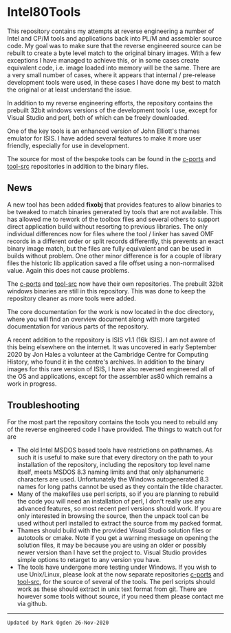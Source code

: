 # Intel80Tools

This repository contains my attempts at reverse engineering a number of Intel and CP/M tools and applications back into PL/M and assembler source code. My goal was to make sure that the reverse engineered source can be rebuilt to create a byte level match to the original binary images. With a few exceptions I have managed to achieve this, or in some cases create equivalent code, i.e. image loaded into memory will be the same. There are a very small number of cases, where it appears that internal / pre-release development tools were used, in these cases I have done my best to match the original or at least understand the issue.

In addition to my reverse engineering efforts, the repository contains the prebuilt 32bit windows versions of the development tools I use, except for Visual Studio and perl, both of which can be freely downloaded.

One of the key tools is an enhanced version of John Elliott's thames emulator for ISIS. I have added several features to make it more user friendly, especially for use in development.

The source for most of the bespoke tools can be found in the  [c-ports](https://github.com/ogdenpm/c-ports) and [tool-src](https://github.com/ogdenpm/tool-src)  repositories in addition to the binary files.

## News

A new tool has been added **fixobj** that provides features to allow binaries to be tweaked to match binaries generated by tools that are not available. This has allowed me to rework of the toolbox files and several others to support direct application build without resorting to previous libraries. The only individual differences now for files where the tool / linker has saved OMF records in a different order or split records differently, this prevents an exact binary image match, but the files are fully equivalent and can be used in builds without problem. One other minor difference is for a couple of library files the historic lib application saved a file offset using a non-normalised value. Again this does not cause problems.

The [c-ports](https://github.com/ogdenpm/c-ports) and [tool-src](https://github.com/ogdenpm/tool-src) now have their own repositories. The prebuilt 32bit windows binaries are still in this repository. This was done to keep the repository cleaner as more tools were added.

The core documentation for the work is now located in the doc directory, where you will find an overview document along with more targeted documentation for various parts of the repository.

A recent addition to the repository is ISIS v1.1 (16k ISIS). I am not aware of this being elsewhere on the internet. It was uncovered in early September 2020 by Jon Hales a volunteer at the Cambridge Centre for Computing History, who found it in the centre's archives. In addition to the binary images for this rare version of ISIS, I have also reversed engineered all of the OS and applications, except for the assembler as80 which remains a work in progress.

## Troubleshooting

For the most part the repository contains the tools you need to rebuild any of the reverse engineered code I have provided. The things to watch out for are

- The old Intel MSDOS based tools have restrictions on pathnames. As such it is useful to make sure that every directory on the path to your installation of the repository, including the repository top level name itself, meets MSDOS 8.3 naming limits and that only alphanumeric characters are used. Unfortunately the Windows autogenerated 8.3 names for long paths cannot be used as they contain the tilde character.
- Many of the makefiles use perl scripts, so if you are planning to rebuild the code you will need an installation of perl, I don't really use any advanced features, so most recent perl versions should work. If you are only interested in browsing the source, then the unpack tool can be used without perl installed to extract the source from my packed format.
- Thames should build with the provided Visual Studio solution files or autotools or cmake.
  Note if you get a warning message on opening the solution files, it may be because you are using an older or possibly newer version than I have set the project to. Visual Studio provides simple options to retarget to any version you have.
- The tools have undergone more testing under Windows.
  If you wish to use Unix/Linux, please look at the now separate repositories [c-ports](https://github.com/ogdenpm/c-ports) and [tool-src](https://github.com/ogdenpm/tool-src), for the source of several of the tools.  The perl scripts should work as these should extract in unix text format from git. There are however some tools without source, if you need them please contact me via github.

------

```
Updated by Mark Ogden 26-Nov-2020
```

